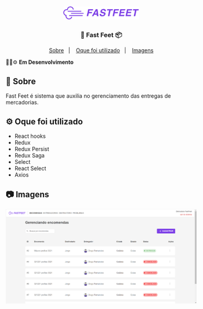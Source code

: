 
<h1 align="center">
    <img alt="Fast Feet" src="src/assets/logo@2x.png" width="200px" />
</h1>

<h3 align="center">
  🚚 Fast Feet 📦
</h3>

<p align="center">
  <a href="#rocket-sobre-o-desafio">Sobre</a>&nbsp;&nbsp;&nbsp;|&nbsp;&nbsp;&nbsp;
  <a href='#gear-oque-foi-utilizado'>Oque foi utilizado</a>&nbsp;&nbsp;&nbsp;|&nbsp;&nbsp;&nbsp;
  <a href="#camera-imagens">Imagens</a>
</p>

 🚧👷⚙️ <strong>Em Desenvolvimento</strong>

## 🚚 Sobre

 Fast Feet é sistema que auxilia no gerenciamento das entregas de mercadorias.

 

## ⚙️ Oque foi utilizado
<ul>
  <li>React hooks</li>
  <li>Redux</li>
  <li>Redux Persist</li>
  <li>Redux Saga</li>
  <li>Select</li>
  <li>React Select</li>
  <li>Axios</li>
</ul>

## 📷 Imagens

<img src='img/orders.png'>

